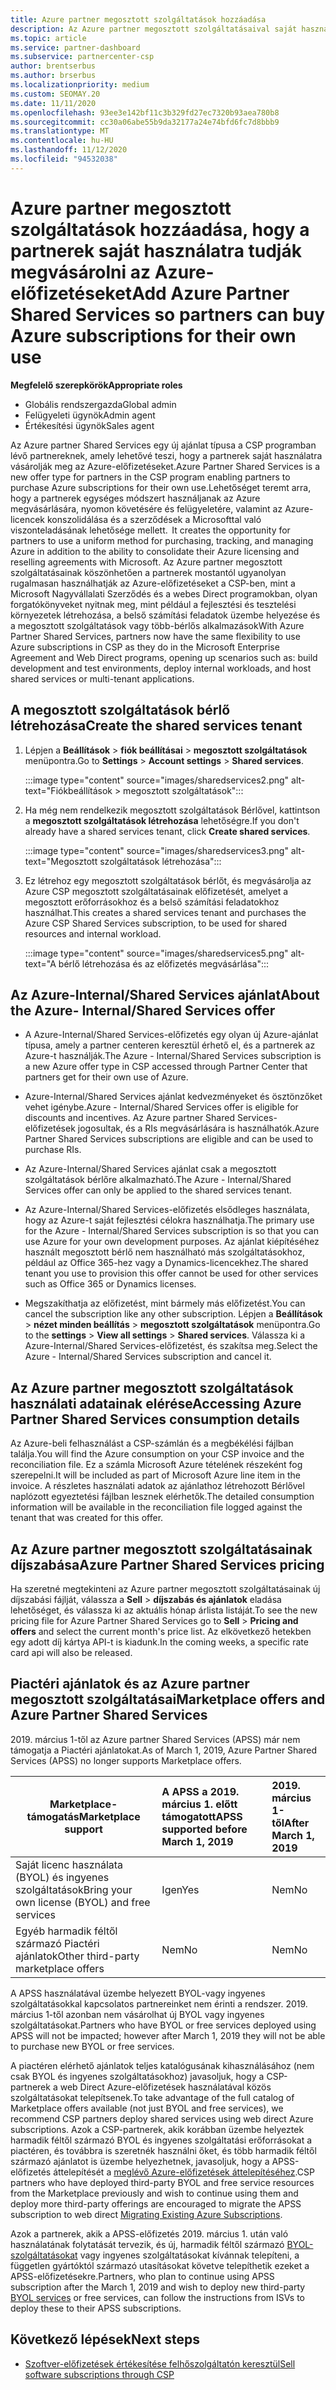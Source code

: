 ```yaml
---
title: Azure partner megosztott szolgáltatások hozzáadása
description: Az Azure partner megosztott szolgáltatásaival saját használatra vásárolhat Azure-előfizetéseket, és egységes módszert használhat az Azure megvásárlásához, nyomon követéséhez és kezeléséhez.
ms.topic: article
ms.service: partner-dashboard
ms.subservice: partnercenter-csp
author: brentserbus
ms.author: brserbus
ms.localizationpriority: medium
ms.custom: SEOMAY.20
ms.date: 11/11/2020
ms.openlocfilehash: 93ee3e142bf11c3b329fd27ec7320b93aea780b8
ms.sourcegitcommit: cc30a06abe55b9da32177a24e74bfd6fc7d8bbb9
ms.translationtype: MT
ms.contentlocale: hu-HU
ms.lasthandoff: 11/12/2020
ms.locfileid: "94532038"
---
```

# <a name="add-azure-partner-shared-services-so-partners-can-buy-azure-subscriptions-for-their-own-use"></a><span data-ttu-id="5d395-103">Azure partner megosztott szolgáltatások hozzáadása, hogy a partnerek saját használatra tudják megvásárolni az Azure-előfizetéseket</span><span class="sxs-lookup"><span data-stu-id="5d395-103">Add Azure Partner Shared Services so partners can buy Azure subscriptions for their own use</span></span>

 
<span data-ttu-id="5d395-104">**Megfelelő szerepkörök**</span><span class="sxs-lookup"><span data-stu-id="5d395-104">**Appropriate roles**</span></span>

- <span data-ttu-id="5d395-105">Globális rendszergazda</span><span class="sxs-lookup"><span data-stu-id="5d395-105">Global admin</span></span>
- <span data-ttu-id="5d395-106">Felügyeleti ügynök</span><span class="sxs-lookup"><span data-stu-id="5d395-106">Admin agent</span></span>
- <span data-ttu-id="5d395-107">Értékesítési ügynök</span><span class="sxs-lookup"><span data-stu-id="5d395-107">Sales agent</span></span>

<span data-ttu-id="5d395-108">Az Azure partner Shared Services egy új ajánlat típusa a CSP programban lévő partnereknek, amely lehetővé teszi, hogy a partnerek saját használatra vásárolják meg az Azure-előfizetéseket.</span><span class="sxs-lookup"><span data-stu-id="5d395-108">Azure Partner Shared Services is a new offer type for partners in the CSP program enabling partners to purchase Azure subscriptions for their own use.</span></span><span data-ttu-id="5d395-109">Lehetőséget teremt arra, hogy a partnerek egységes módszert használjanak az Azure megvásárlására, nyomon követésére és felügyeletére, valamint az Azure-licencek konszolidálása és a szerződések a Microsofttal való viszonteladásának lehetősége mellett.</span><span class="sxs-lookup"><span data-stu-id="5d395-109">  It creates the opportunity for partners to use a uniform method for purchasing, tracking, and managing Azure in addition to the ability to consolidate their Azure licensing and reselling agreements with Microsoft.</span></span> <span data-ttu-id="5d395-110">Az Azure partner megosztott szolgáltatásainak köszönhetően a partnerek mostantól ugyanolyan rugalmasan használhatják az Azure-előfizetéseket a CSP-ben, mint a Microsoft Nagyvállalati Szerződés és a webes Direct programokban, olyan forgatókönyveket nyitnak meg, mint például a fejlesztési és tesztelési környezetek létrehozása, a belső számítási feladatok üzembe helyezése és a megosztott szolgáltatások vagy több-bérlős alkalmazások</span><span class="sxs-lookup"><span data-stu-id="5d395-110">With Azure Partner Shared Services, partners now have the same flexibility to use Azure subscriptions in CSP as they do in the Microsoft Enterprise Agreement and Web Direct programs, opening up scenarios such as:  build development and test environments, deploy internal workloads, and host shared services or multi-tenant applications.</span></span>  

## <a name="create-the-shared-services-tenant"></a><span data-ttu-id="5d395-111">A megosztott szolgáltatások bérlő létrehozása</span><span class="sxs-lookup"><span data-stu-id="5d395-111">Create the shared services tenant</span></span>

1. <span data-ttu-id="5d395-112">Lépjen a **Beállítások**  >  **fiók beállításai**  >  **megosztott szolgáltatások** menüpontra.</span><span class="sxs-lookup"><span data-stu-id="5d395-112">Go to **Settings** > **Account settings** > **Shared services**.</span></span>

   :::image type="content" source="images/sharedservices2.png" alt-text="Fiókbeállítások > megosztott szolgáltatások":::

2. <span data-ttu-id="5d395-114">Ha még nem rendelkezik megosztott szolgáltatások Bérlővel, kattintson a **megosztott szolgáltatások létrehozása** lehetőségre.</span><span class="sxs-lookup"><span data-stu-id="5d395-114">If you don't already have a shared services tenant, click **Create shared services**.</span></span>

   :::image type="content" source="images/sharedservices3.png" alt-text="Megosztott szolgáltatások létrehozása":::

3. <span data-ttu-id="5d395-116">Ez létrehoz egy megosztott szolgáltatások bérlőt, és megvásárolja az Azure CSP megosztott szolgáltatásainak előfizetését, amelyet a megosztott erőforrásokhoz és a belső számítási feladatokhoz használhat.</span><span class="sxs-lookup"><span data-stu-id="5d395-116">This creates a shared services tenant and purchases the Azure CSP Shared Services subscription, to be used for shared resources and internal workload.</span></span>

   :::image type="content" source="images/sharedservices5.png" alt-text="A bérlő létrehozása és az előfizetés megvásárlása":::

## <a name="about-the-azure--internalshared-services-offer"></a><span data-ttu-id="5d395-118">Az Azure-Internal/Shared Services ajánlat</span><span class="sxs-lookup"><span data-stu-id="5d395-118">About the Azure- Internal/Shared Services offer</span></span>

- <span data-ttu-id="5d395-119">A Azure-Internal/Shared Services-előfizetés egy olyan új Azure-ajánlat típusa, amely a partner centeren keresztül érhető el, és a partnerek az Azure-t használják.</span><span class="sxs-lookup"><span data-stu-id="5d395-119">The Azure - Internal/Shared Services subscription is a new Azure offer type in CSP accessed through Partner Center that partners get for their own use of Azure.</span></span>

- <span data-ttu-id="5d395-120">Azure-Internal/Shared Services ajánlat kedvezményeket és ösztönzőket vehet igénybe.</span><span class="sxs-lookup"><span data-stu-id="5d395-120">Azure - Internal/Shared Services offer is eligible for discounts and incentives.</span></span>  <span data-ttu-id="5d395-121">Az Azure partner Shared Services-előfizetések jogosultak, és a RIs megvásárlására is használhatók.</span><span class="sxs-lookup"><span data-stu-id="5d395-121">Azure Partner Shared Services subscriptions are eligible and can be used to purchase RIs.</span></span>

- <span data-ttu-id="5d395-122">Az Azure-Internal/Shared Services ajánlat csak a megosztott szolgáltatások bérlőre alkalmazható.</span><span class="sxs-lookup"><span data-stu-id="5d395-122">The Azure - Internal/Shared Services offer can only be applied to the shared services tenant.</span></span>

- <span data-ttu-id="5d395-123">Az Azure-Internal/Shared Services-előfizetés elsődleges használata, hogy az Azure-t saját fejlesztési célokra használhatja.</span><span class="sxs-lookup"><span data-stu-id="5d395-123">The primary use for the Azure - Internal/Shared Services subscription is so that you can use Azure for your own development purposes.</span></span> <span data-ttu-id="5d395-124">Az ajánlat kiépítéséhez használt megosztott bérlő nem használható más szolgáltatásokhoz, például az Office 365-hez vagy a Dynamics-licencekhez.</span><span class="sxs-lookup"><span data-stu-id="5d395-124">The shared tenant you use to provision this offer cannot be used for other services such as Office 365 or Dynamics licenses.</span></span>

- <span data-ttu-id="5d395-125">Megszakíthatja az előfizetést, mint bármely más előfizetést.</span><span class="sxs-lookup"><span data-stu-id="5d395-125">You can cancel the subscription like any other subscription.</span></span> <span data-ttu-id="5d395-126">Lépjen a **Beállítások**  >  **nézet minden beállítás**  >  **megosztott szolgáltatások** menüpontra.</span><span class="sxs-lookup"><span data-stu-id="5d395-126">Go to the **settings** > **View all settings** > **Shared services**.</span></span> <span data-ttu-id="5d395-127">Válassza ki a Azure-Internal/Shared Services-előfizetést, és szakítsa meg.</span><span class="sxs-lookup"><span data-stu-id="5d395-127">Select the Azure - Internal/Shared Services subscription and cancel it.</span></span>

## <a name="accessing-azure-partner-shared-services-consumption-details"></a><span data-ttu-id="5d395-128">Az Azure partner megosztott szolgáltatások használati adatainak elérése</span><span class="sxs-lookup"><span data-stu-id="5d395-128">Accessing Azure Partner Shared Services consumption details</span></span>

<span data-ttu-id="5d395-129">Az Azure-beli felhasználást a CSP-számlán és a megbékélési fájlban találja.</span><span class="sxs-lookup"><span data-stu-id="5d395-129">You will find the Azure consumption on your CSP invoice and the reconciliation file.</span></span> <span data-ttu-id="5d395-130">Ez a számla Microsoft Azure tételének részeként fog szerepelni.</span><span class="sxs-lookup"><span data-stu-id="5d395-130">It will be included as part of Microsoft Azure line item in the invoice.</span></span> <span data-ttu-id="5d395-131">A részletes használati adatok az ajánlathoz létrehozott Bérlővel naplózott egyeztetési fájlban lesznek elérhetők.</span><span class="sxs-lookup"><span data-stu-id="5d395-131">The detailed consumption information will be available in the reconciliation file logged against the tenant that was created for this offer.</span></span>

## <a name="azure-partner-shared-services-pricing"></a><span data-ttu-id="5d395-132">Az Azure partner megosztott szolgáltatásainak díjszabása</span><span class="sxs-lookup"><span data-stu-id="5d395-132">Azure Partner Shared Services pricing</span></span>

<span data-ttu-id="5d395-133">Ha szeretné megtekinteni az Azure partner megosztott szolgáltatásainak új díjszabási fájlját, válassza a **Sell**  >  **díjszabás és ajánlatok** eladása lehetőséget, és válassza ki az aktuális hónap árlista listáját.</span><span class="sxs-lookup"><span data-stu-id="5d395-133">To see the new pricing file for Azure Partner Shared Services go to **Sell** > **Pricing and offers** and select the current month's price list.</span></span> <span data-ttu-id="5d395-134">Az elkövetkező hetekben egy adott díj kártya API-t is kiadunk.</span><span class="sxs-lookup"><span data-stu-id="5d395-134">In the coming weeks, a specific rate card api will also be released.</span></span>

## <a name="marketplace-offers-and-azure-partner-shared-services"></a><span data-ttu-id="5d395-135">Piactéri ajánlatok és az Azure partner megosztott szolgáltatásai</span><span class="sxs-lookup"><span data-stu-id="5d395-135">Marketplace offers and Azure Partner Shared Services</span></span>

<span data-ttu-id="5d395-136">2019. március 1-től az Azure partner Shared Services (APSS) már nem támogatja a Piactéri ajánlatokat.</span><span class="sxs-lookup"><span data-stu-id="5d395-136">As of March 1, 2019, Azure Partner Shared Services (APSS) no longer supports Marketplace offers.</span></span>

|<span data-ttu-id="5d395-137">**Marketplace-támogatás**</span><span class="sxs-lookup"><span data-stu-id="5d395-137">**Marketplace support**</span></span>   |<span data-ttu-id="5d395-138">**A APSS a 2019. március 1. előtt támogatott**</span><span class="sxs-lookup"><span data-stu-id="5d395-138">**APSS supported before March 1, 2019**</span></span>|<span data-ttu-id="5d395-139">**2019. március 1-től**</span><span class="sxs-lookup"><span data-stu-id="5d395-139">**After March 1, 2019**</span></span>|
|---------------------------|:----------------------------|:-------------------|
|<span data-ttu-id="5d395-140">Saját licenc használata (BYOL) és ingyenes szolgáltatások</span><span class="sxs-lookup"><span data-stu-id="5d395-140">Bring your own license (BYOL) and free services</span></span>   | <span data-ttu-id="5d395-141">Igen</span><span class="sxs-lookup"><span data-stu-id="5d395-141">Yes</span></span>   | <span data-ttu-id="5d395-142">Nem</span><span class="sxs-lookup"><span data-stu-id="5d395-142">No</span></span>|
|<span data-ttu-id="5d395-143">Egyéb harmadik féltől származó Piactéri ajánlatok</span><span class="sxs-lookup"><span data-stu-id="5d395-143">Other third-party marketplace offers</span></span>   | <span data-ttu-id="5d395-144">Nem</span><span class="sxs-lookup"><span data-stu-id="5d395-144">No</span></span>   |<span data-ttu-id="5d395-145">Nem</span><span class="sxs-lookup"><span data-stu-id="5d395-145">No</span></span>|

<span data-ttu-id="5d395-146">A APSS használatával üzembe helyezett BYOL-vagy ingyenes szolgáltatásokkal kapcsolatos partnereinket nem érinti a rendszer. 2019. március 1-től azonban nem vásárolhat új BYOL vagy ingyenes szolgáltatásokat.</span><span class="sxs-lookup"><span data-stu-id="5d395-146">Partners who have BYOL or free services deployed using APSS will not be impacted; however after March 1, 2019 they will not be able to purchase new BYOL or free services.</span></span>

<span data-ttu-id="5d395-147">A piactéren elérhető ajánlatok teljes katalógusának kihasználásához (nem csak BYOL és ingyenes szolgáltatásokhoz) javasoljuk, hogy a CSP-partnerek a web Direct Azure-előfizetések használatával közös szolgáltatásokat telepítsenek.</span><span class="sxs-lookup"><span data-stu-id="5d395-147">To take advantage of the full catalog of Marketplace offers available (not just BYOL and free services), we recommend CSP partners deploy shared services using web direct Azure subscriptions.</span></span>  <span data-ttu-id="5d395-148">Azok a CSP-partnerek, akik korábban üzembe helyeztek harmadik féltől származó BYOL és ingyenes szolgáltatási erőforrásokat a piactéren, és továbbra is szeretnék használni őket, és több harmadik féltől származó ajánlatot is üzembe helyezhetnek, javasoljuk, hogy a APSS-előfizetés áttelepítését a [meglévő Azure-előfizetések áttelepítéséhez](/azure/cloud-solution-provider/migration/migration#migrating-existing-azure-subscriptions).</span><span class="sxs-lookup"><span data-stu-id="5d395-148">CSP partners who have deployed third-party BYOL and free service resources from the Marketplace previously and wish to continue using them and deploy more third-party offerings are encouraged to migrate the APSS subscription to web direct [Migrating Existing Azure Subscriptions](/azure/cloud-solution-provider/migration/migration#migrating-existing-azure-subscriptions).</span></span>

<span data-ttu-id="5d395-149">Azok a partnerek, akik a APSS-előfizetés 2019. március 1. után való használatának folytatását tervezik, és új, harmadik féltől származó [BYOL-szolgáltatásokat](https://azuremarketplace.microsoft.com/marketplace/apps?filters=byol) vagy ingyenes szolgáltatásokat kívánnak telepíteni, a független gyártóktól származó utasításokat követve telepíthetik ezeket a APSS-előfizetésekre.</span><span class="sxs-lookup"><span data-stu-id="5d395-149">Partners, who plan to continue using APSS subscription after the March 1, 2019 and wish to deploy new third-party [BYOL services](https://azuremarketplace.microsoft.com/marketplace/apps?filters=byol) or free services, can follow the instructions from ISVs to deploy these to their APSS subscriptions.</span></span>

## <a name="next-steps"></a><span data-ttu-id="5d395-150">Következő lépések</span><span class="sxs-lookup"><span data-stu-id="5d395-150">Next steps</span></span>

- [<span data-ttu-id="5d395-151">Szoftver-előfizetések értékesítése felhőszolgáltatón keresztül</span><span class="sxs-lookup"><span data-stu-id="5d395-151">Sell software subscriptions through CSP</span></span>](csp-software-subscriptions.md)